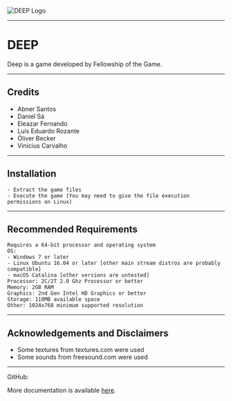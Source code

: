 ![DEEP Logo](https://github.com/FellowshipOfTheGame/DEEP/blob/master/Assets/Textures/UI/DEEP-logo.png)

---

# DEEP

Deep is a game developed by Fellowship of the Game.

---

## Credits

* Abner Santos
* Daniel Sá
* Eleazar Fernando
* Luís Eduardo Rozante
* Óliver Becker
* Vinícius Carvalho

---

## Installation

    - Extract the game files
    - Execute the game (You may need to give the file execution permissions on Linux)

---

## Recommended Requirements

    Requires a 64-bit processor and operating system
    OS: 
    - Windows 7 or later
    - Linux Ubuntu 16.04 or later [other main stream distros are probably compatible]
    - macOS Catalina [other versions are untested]
    Processor: 2C/2T 2.0 Ghz Processor or better
    Memory: 2GB RAM
    Graphics: 2nd Gen Intel HD Graphics or better
    Storage: 110MB available space
    Other: 1024x768 minimum supported resolution

---

## Acknowledgements and Disclaimers

* Some textures from textures.com were used
* Some sounds from freesound.com were used

---

GitHub:

More documentation is available [here](./Assets/Docs).
